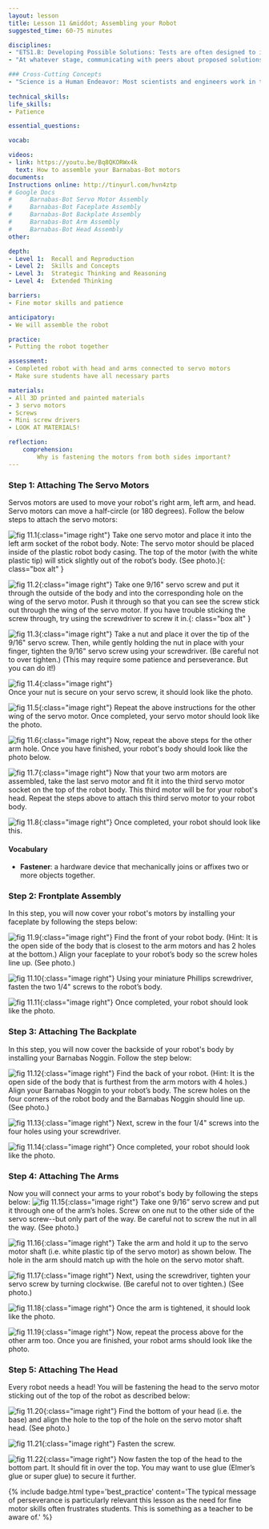 ```yaml
---
layout: lesson
title: Lesson 11 &middot; Assembling your Robot
suggested_time: 60-75 minutes

disciplines:
- "ETS1.B: Developing Possible Solutions: Tests are often designed to identify failure points or difficulties, which suggest the elements of the design that need to be improved. (3-5-ETS1-3)"
- "At whatever stage, communicating with peers about proposed solutions is an important part of the design process, and shared ideas can lead to improved designs. (3-5-ETS1-2)"

### Cross-Cutting Concepts
- "Science is a Human Endeavor: Most scientists and engineers work in teams. (4-PS3-4)"
  
technical_skills:
life_skills:
- Patience

essential_questions:

vocab:

videos:
- link: https://youtu.be/Bq8QKORWx4k
  text: How to assemble your Barnabas-Bot motors
documents:
Instructions online: http://tinyurl.com/hvn4ztp  
# Google Docs  
#     Barnabas-Bot Servo Motor Assembly
#     Barnabas-Bot Faceplate Assembly
#     Barnabas-Bot Backplate Assembly
#     Barnabas-Bot Arm Assembly
#     Barnabas-Bot Head Assembly
other:

depth:
- Level 1:  Recall and Reproduction
- Level 2:  Skills and Concepts
- Level 3:  Strategic Thinking and Reasoning
- Level 4:  Extended Thinking

barriers: 
- Fine motor skills and patience  

anticipatory:
- We will assemble the robot

practice:
- Putting the robot together  

assessment:
- Completed robot with head and arms connected to servo motors  
- Make sure students have all necessary parts  

materials:
- All 3D printed and painted materials
- 3 servo motors
- Screws
- Mini screw drivers
- LOOK AT MATERIALS!

reflection:
    comprehension: 
        Why is fastening the motors from both sides important?
---
```


### Step 1: Attaching The Servo Motors
Servos motors are used to move your robot's right arm, left arm, and head.  Servo motors can move a half-circle (or 180 degrees). Follow the below steps to attach the servo motors:

![fig 11.1](fig-11_1.jpg){:class="image right"} Take one servo motor and place it into the left arm socket of the robot body.  Note:  The servo motor should be placed inside of the plastic robot body casing.  The top of the motor (with the white plastic tip) will stick slightly out of the robot’s body.  (See photo.){: class="box alt" }

![fig 11.2](fig-11_2.jpg){:class="image right"} 
Take one 9/16" servo screw and put it through the outside of the body and into the corresponding hole on the wing of the servo motor.  Push it through so that you can see the screw stick out through the wing of the servo motor.  If you have trouble sticking the screw through, try using the screwdriver to screw it in.{: class="box alt" }

![fig 11.3](fig-11_3.jpg){:class="image right"} Take a nut and place it over the tip of the 9/16" servo screw.  Then, while gently holding the nut in place with your finger, tighten the 9/16" servo screw using your screwdriver. (Be careful not to over tighten.)  (This may require some patience and perseverance.  But you can do it!)

![fig 11.4](fig-11_4.jpg){:class="image right"}  
Once your nut is secure on your servo screw, it should look like the photo.

![fig 11.5](fig-11_5.jpg){:class="image right"} Repeat the above instructions for the other wing of the servo motor.  Once completed, your servo motor should look like the photo.  

![fig 11.6](fig-11_6.jpg){:class="image right"} Now, repeat the above steps for the other arm hole.  Once you have finished, your robot's body should look like the photo below.

![fig 11.7](fig-11_7.jpg){:class="image right"} Now that your two arm motors are assembled, take the last servo motor and fit it into the third servo motor socket on the top of the robot body.  This third motor will be for your robot's head.  Repeat the steps above to attach this third servo motor to your robot body.  

![fig 11.8](fig-11_8.jpg){:class="image right"} Once completed, your robot should look like this.

#### Vocabulary
   * **Fastener**: a hardware device that mechanically joins or affixes two or more objects together.

### Step 2: Frontplate Assembly
In this step, you will now cover your robot's motors by installing your faceplate by following the steps below:

![fig 11.9](fig-11_9.jpg){:class="image right"} Find the front of your robot body.  (Hint: It is the open side of the body that is closest to the arm motors and has 2 holes at the bottom.)  Align your faceplate to your robot’s body so the screw holes line up.  (See photo.)  

![fig 11.10](fig-11_10.jpg){:class="image right"} Using your miniature Phillips screwdriver, fasten the two 1/4" screws to the robot’s body.

![fig 11.11](fig-11_11.jpg){:class="image right"} Once completed, your robot should look like the photo.

### Step 3: Attaching The Backplate
In this step, you will now cover the backside of your robot's body by installing your Barnabas Noggin. Follow the step below:

![fig 11.12](fig-11_12.jpg){:class="image right"} Find the back of your robot.  (Hint: It is the open side of the body that is furthest from the arm motors with 4 holes.)  Align your Barnabas Noggin to your robot’s body. The screw holes on the four corners of the robot body and the Barnabas Noggin should line up.  (See photo.)  

![fig 11.13](fig-11_13.jpg){:class="image right"} Next, screw in the four 1/4" screws into the four holes using your screwdriver. 

![fig 11.14](fig-11_14.jpg){:class="image right"} Once completed, your robot should look like the photo.

### Step 4: Attaching The Arms
Now you will connect your arms to your robot's body by following the steps below:
![fig 11.15](fig-11_15.jpg){:class="image right"}  Take one 9/16” servo screw and put it through one of the arm’s holes.  Screw on one nut to the other side of the servo screw--but only part of the way.  Be careful not to screw the nut in all the way.  (See photo.)

![fig 11.16](fig-11_16.jpg){:class="image right"} Take the arm and hold it up to the servo motor shaft (i.e. white plastic tip of the servo motor) as shown below.  The hole in the arm should match up with the hole on the servo motor shaft.

![fig 11.17](fig-11_17.jpg){:class="image right"} Next, using the screwdriver, tighten your servo screw by turning clockwise.  (Be careful not to over tighten.)  (See photo.)

![fig 11.18](fig-11_18.jpg){:class="image right"} Once the arm is tightened, it should look like the photo.

![fig 11.19](fig-11_19.jpg){:class="image right"} Now, repeat the process above for the other arm too.  Once you are finished, your robot arms should look like the photo. 

### Step 5: Attaching The Head
Every robot needs a head! You will be fastening the head to the servo motor sticking out of the top of the robot as described below:

![fig 11.20](fig-11_20.jpg){:class="image right"} Find the bottom of your head (i.e. the base) and align the hole to the top of the hole on the servo motor shaft head.  (See photo.)  

![fig 11.21](fig-11_21.jpg){:class="image right"} Fasten the screw.

![fig 11.22](fig-11_22.jpg){:class="image right"} Now fasten the top of the head to the bottom part.  It should fit in over the top.  You may want to use glue (Elmer’s glue or super glue) to secure it further. 

{% include badge.html type='best_practice' content='The typical message of perseverance is particularly relevant this lesson as the need for fine motor skills often frustrates students. This is something as a teacher to be aware of.' %}